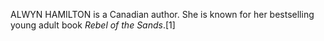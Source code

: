 ALWYN HAMILTON is a Canadian author. She is known for her bestselling young adult book _Rebel of the Sands_.[1]
